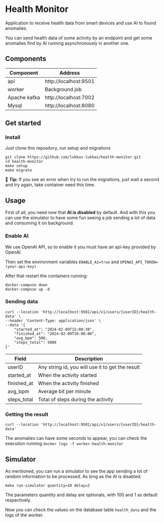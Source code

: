 # Health Monitor

Application to receive health data from smart devices and use AI to found anomalies.

You can send health data of some activity by an endpoint and get some anomalies find by AI running asynchronously
in another one.

## Components

| Component     | Address               |
|---------------|-----------------------|
| api           | http://localhost:9501 |
| worker        | Background job        |
| Apache kafka  | http://localhost:7002 |
| Mysql         | http://localhost:8080 |

## Get started

### Install

Just clone this repository, run setup and migrations

``` shell
git clone https://github.com/lukkas-lukkas/health-monitor.git
cd health-monitor
make setup
make migrate
```
🚩 **Tip:** If you see an error when try to run the migrations, just wait a second and try again, take container need this time.

## Usage

First of all, you need now that **AI is disabled** by default. And with this you can use the simulator to have some fun
seeing a job sending a lot of data and consuming it on background.

### Enable AI

We use OpenAI API, so to enable it you must have an api-key provided by OpenAI. 

Then set the environment variables `ENABLE_AI=true` and `OPENAI_API_TOKEN=(your-api-key)`

After that restart the containers running:
``` shell
docker-compose down
docker-compose up -d
```

### Sending data
``` curl
curl --location 'http://localhost:9501/api/v1/users/{userID}/health-data' \
--header 'Content-Type: application/json' \
--data '{
    "started_at": "2024-02-09T15:00:30",
    "finished_at": "2024-02-09T16:00:00",
    "avg_bpm": 500,
    "steps_total": 5000
}'
```
| Field               | Description                                      |
|---------------------|--------------------------------------------------|
| userID              | Any string id, you will use it to get the result |
| started_at          | When the activity started                        |
| finished_at         | When the activity finished                       |
| avg_bpm             | Average bit per minute                           |
| steps_total         | Total of steps during the activity               |

### Getting the result
``` curl
curl --location 'http://localhost:9501/api/v1/users/{userID}/health-data'
```
The anomalies can have some seconds to appear, you can check the execution running `docker logs -f worker-health-monitor`

## Simulator

As mentioned, you can run a simulator to see the app sending a lot of random information to be processed.
As long as the AI is disabled.

``` shell
make run-simulator quantity=10 delay=2
```
The parameters quantity and delay are optionals, with 100 and 1 as default respectively.

Now you can check the values on the database table ``health_data`` and the logs of the worker.
